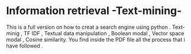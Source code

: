 # Information retrieval -Text-mining-
This is a full version on how to creat a search engine using python . Text-minig  , TF IDF , Textual data manipulation  , Boolean modal , Vector space modal , Cosine similarity.
You find inside the PDF file all the process that i have followed . 
